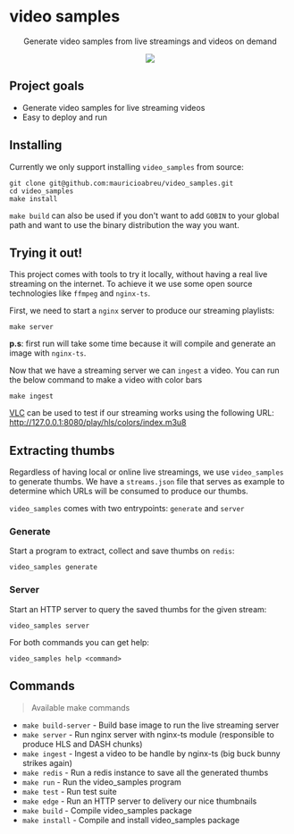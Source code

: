 # video samples

<p align="center">
  <p align="center">Generate video samples from live streamings and videos on demand</p>
  <p align="center">
    <a href="https://codecov.io/gh/mauricioabreu/video_samples">
      <img src="https://codecov.io/gh/mauricioabreu/video_samples/branch/master/graph/badge.svg?token=b45pl4suZS">
    </a>
  </p>
</p>

## Project goals

* Generate video samples for live streaming videos
* Easy to deploy and run

## Installing

Currently we only support installing `video_samples` from source:

```console
git clone git@github.com:mauricioabreu/video_samples.git
cd video_samples
make install
```

`make build` can also be used if you don't want to add `GOBIN` to your global path and want to use
the binary distribution the way you want.

## Trying it out!

This project comes with tools to try it locally, without having a real live streaming on the internet.
To achieve it we use some open source technologies like `ffmpeg` and `nginx-ts`.

First, we need to start a `nginx` server to produce our streaming playlists:

```
make server
```

**p.s**: first run will take some time because it will compile and generate an image with `nginx-ts`.

Now that we have a streaming server we can `ingest` a video. You can run the below command to make a video with color bars

```
make ingest
```

[VLC](https://www.videolan.org/vlc/) can be used to test if our streaming works using the following URL: http://127.0.0.1:8080/play/hls/colors/index.m3u8

## Extracting thumbs

Regardless of having local or online live streamings, we use `video_samples` to generate thumbs.
We have a `streams.json` file that serves as example to determine which URLs will be consumed to produce our thumbs.

`video_samples` comes with two entrypoints: `generate` and `server`

### Generate

Start a program to extract, collect and save thumbs on `redis`:

```console
video_samples generate
```

### Server

Start an HTTP server to query the saved thumbs for the given stream:

```console
video_samples server
```

For both commands you can get help:

```console
video_samples help <command>
```

## Commands
> Available make commands

* `make build-server` - Build base image to run the live streaming server
* `make server` - Run nginx server with nginx-ts module (responsible to produce HLS and DASH chunks)
* `make ingest` - Ingest a video to be handle by nginx-ts (big buck bunny strikes again)
* `make redis` - Run a redis instance to save all the generated thumbs
* `make run` - Run the video_samples program
* `make test` - Run test suite
* `make edge` - Run an HTTP server to delivery our nice thumbnails
* `make build` - Compile video_samples package
* `make install` - Compile and install video_samples package
